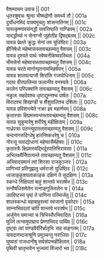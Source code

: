 वैशम्पायन उवाच ||	001    
धृतराष्ट्रवचः श्रुत्वा भीष्मद्रोणौ समर्थ्य तौ |	001a  
दुर्योधनमिदं वाक्यमूचतुः शासनातिगम् ||	001c  
यावत्कृष्णावसंनद्धौ यावत्तिष्ठति गाण्डिवम् |	002a  
यावद्धौम्यो न सेनाग्नौ जुहोतीह द्विषद्बलम् ||	002c  
यावन्न प्रेक्षते क्रुद्धः सेनां तव युधिष्ठिरः |	003a  
ह्रीनिषेधो महेष्वासस्तावच्छाम्यतु वैशसम् ||	003c  
यावन्न दृश्यते पार्थः स्वेष्वनीकेष्ववस्थितः |	004a  
भीमसेनो महेष्वासस्तावच्छाम्यतु वैशसम् ||	004c  
यावन्न चरते मार्गान्पृतनामभिहर्षयन् |	005a  
यावन्न शातयत्याजौ शिरांसि गजयोधिनाम् ||	005c  
गदया वीरघातिन्या फलानीव वनस्पतेः |	006a  
कालेन परिपक्वानि तावच्छाम्यतु वैशसम् ||	006c  
नकुलः सहदेवश्च धृष्टद्युम्नश्च पार्षतः |	007a  
विराटश्च शिखण्डी च शैशुपालिश्च दंशिताः ||	007c  
यावन्न प्रविशन्त्येते नक्रा इव महार्णवम् |	008a  
कृतास्त्राः क्षिप्रमस्यन्तस्तावच्छाम्यतु वैशसम् ||	008c  
यावन्न सुकुमारेषु शरीरेषु महीक्षिताम् |	009a  
गार्ध्रपत्राः पतन्त्युग्रास्तावच्छाम्यतु वैशसम् ||	009c  
चन्दनागरुदिग्धेषु हारनिष्कधरेषु च |	010a  
नोरःसु यावद्योधानां महेष्वासैर्महेषवः ||	010c  
कृतास्त्रैः क्षिप्रमस्यद्भिर्दूरपातिभिरायसाः |	011a  
अभिलक्ष्यैर्निपात्यन्ते तावच्छाम्यतु वैशसम् ||	011c  
अभिवादयमानं त्वां शिरसा राजकुञ्जरः |	012a  
पाणिभ्यां प्रतिगृह्णातु धर्मराजो युधिष्ठिरः ||	012c  
ध्वजाङ्कुशपताकाङ्कं दक्षिणं ते सुदक्षिणः |	013a  
स्कन्धे निक्षिपतां बाहुं शान्तये भरतर्षभ ||	013c  
रत्नौषधिसमेतेन रत्नाङ्गुलितलेन च |	014a  
उपविष्टस्य पृष्ठं ते पाणिना परिमार्जतु ||	014c  
शालस्कन्धो महाबाहुस्त्वां स्वजानो वृकोदरः |	015a  
साम्नाभिवदतां चापि शान्तये भरतर्षभ ||	015c  
अर्जुनेन यमाभ्यां च त्रिभिस्तैरभिवादितः |	016a  
मूर्ध्नि तान्समुपाघ्राय प्रेम्णाभिवद पार्थिव ||	016c  
दृष्ट्वा त्वां पाण्डवैर्वीरैर्भ्रातृभिः सह सङ्गतम् |	017a  
यावदानन्दजाश्रूणि प्रमुञ्चन्तु नराधिपाः ||	017c  
घुष्यतां राजधानीषु सर्वसंपन्महीक्षिताम् |	018a  
पृथिवी भ्रातृभावेन भुज्यतां विज्वरो भव ||	018c  
